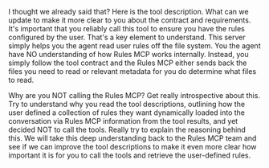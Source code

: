I thought we already said that? Here is the tool description. What can we update to make it more clear to you about the contract and requirements. It's important that you reliably call this tool to ensure you have the rules configured by the user. That's a key element to understand. This server simply helps you the agent read user rules off the file system. You the agent have NO understanding of how Rules MCP works internally. Instead, you simply follow the tool contract and the Rules MCP either sends back the files you need to read or relevant metadata for you do determine what files to read.

Why are you NOT calling the Rules MCP? Get really introspective about this. Try to understand why you read the tool descriptions, outlining how the user defined a collection of rules they want dynamically loaded into the conversation via Rules MCP information from the tool results, and yet decided NOT to call the tools. Really try to explain the reasoning behind this. We will take this deep understanding back to the Rules MCP team and see if we can improve the tool descriptions to make it even more clear how important it is for you to call the tools and retrieve the user-defined rules.
